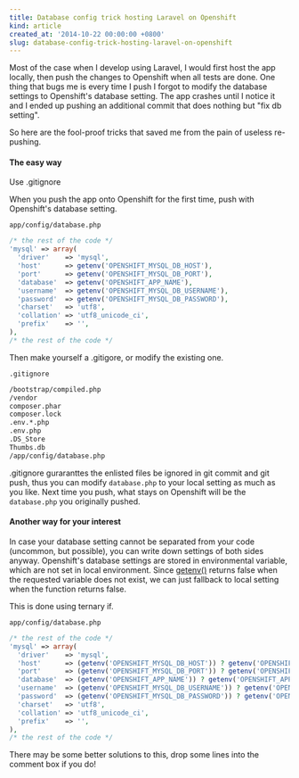 ```yaml
---
title: Database config trick hosting Laravel on Openshift
kind: article
created_at: '2014-10-22 00:00:00 +0800'
slug: database-config-trick-hosting-laravel-on-openshift
---
```


Most of the case when I develop using Laravel, I would first host the app locally, then push the changes to Openshift when all tests are done. One thing that bugs me is every time I push I forgot to modify the database settings to Openshift's database setting. The app crashes until I notice it and I ended up pushing an additional commit that does nothing but "fix db setting".

So here are the fool-proof tricks that saved me from the pain of useless re-pushing.

#### The easy way

Use .gitignore

When you push the app onto Openshift for the first time, push with Openshift's database setting. 

~~~
app/config/database.php
~~~

~~~ php
/* the rest of the code */
'mysql' => array(
  'driver'    => 'mysql',
  'host'      => getenv('OPENSHIFT_MYSQL_DB_HOST'),
  'port'      => getenv('OPENSHIFT_MYSQL_DB_PORT'),
  'database'  => getenv('OPENSHIFT_APP_NAME'),
  'username'  => getenv('OPENSHIFT_MYSQL_DB_USERNAME'),
  'password'  => getenv('OPENSHIFT_MYSQL_DB_PASSWORD'),
  'charset'   => 'utf8',
  'collation' => 'utf8_unicode_ci',
  'prefix'    => '',
),
/* the rest of the code */
~~~

Then make yourself a .gitigore, or modify the existing one.

~~~
.gitignore
~~~

~~~ bash
/bootstrap/compiled.php
/vendor
composer.phar
composer.lock
.env.*.php
.env.php
.DS_Store
Thumbs.db
/app/config/database.php
~~~

.gitignore guraranttes the enlisted files be ignored in git commit and git push, thus you can modify `database.php` to your local setting as much as you like. Next time you push, what stays on Openshift will be the `database.php` you originally pushed.

#### Another way for your interest

In case your database setting cannot be separated from your code (uncommon, but possible), you can write down settings of both sides anyway. Openshift's database settings are stored in environmental variable, which are not set in local environment. Since [getenv()](http://php.net/manual/en/function.getenv.php) returns false when the requested variable does not exist, we can just fallback to local setting when the function returns false.

This is done using ternary if.

~~~
app/config/database.php
~~~

~~~ php
/* the rest of the code */
'mysql' => array(
  'driver'    => 'mysql',
  'host'      => (getenv('OPENSHIFT_MYSQL_DB_HOST')) ? getenv('OPENSHIFT_MYSQL_DB_HOST') : 'LOCAL_MYSQL_HOST',
  'port'      => (getenv('OPENSHIFT_MYSQL_DB_PORT')) ? getenv('OPENSHIFT_MYSQL_DB_PORT') : LOCAL_MYSQL_PORT,
  'database'  => (getenv('OPENSHIFT_APP_NAME')) ? getenv('OPENSHIFT_APP_NAME') : 'LOCAL_MYSQL_DATABASE',
  'username'  => (getenv('OPENSHIFT_MYSQL_DB_USERNAME')) ? getenv('OPENSHIFT_MYSQL_DB_USERNAME') : 'LOCAL_MYSQL_USERNAME',
  'password'  => (getenv('OPENSHIFT_MYSQL_DB_PASSWORD')) ? getenv('OPENSHIFT_MYSQL_DB_PASSWORD') : 'LOCAL_MYSQL_PASSWORD',
  'charset'   => 'utf8',
  'collation' => 'utf8_unicode_ci',
  'prefix'    => '',
),
/* the rest of the code */
~~~

There may be some better solutions to this, drop some lines into the comment box if you do!

